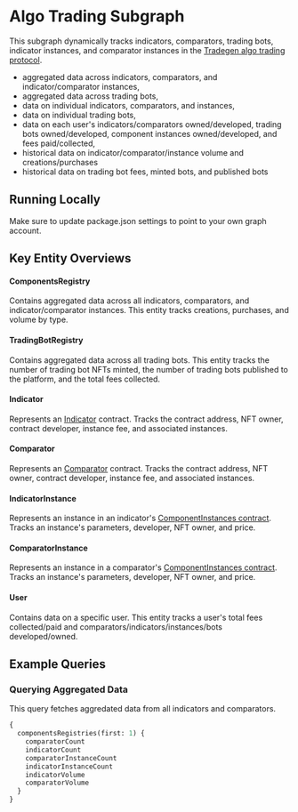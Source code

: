 # Algo Trading Subgraph

This subgraph dynamically tracks indicators, comparators, trading bots, indicator instances, and comparator instances in the [Tradegen algo trading protocol](https://github.com/Tradegen/algo-trading).

- aggregated data across indicators, comparators, and indicator/comparator instances,
- aggregated data across trading bots,
- data on individual indicators, comparators, and instances,
- data on individual trading bots,
- data on each user's indicators/comparators owned/developed, trading bots owned/developed, component instances owned/developed, and fees paid/collected,
- historical data on indicator/comparator/instance volume and creations/purchases
- historical data on trading bot fees, minted bots, and published bots

## Running Locally

Make sure to update package.json settings to point to your own graph account.

## Key Entity Overviews

#### ComponentsRegistry

Contains aggregated data across all indicators, comparators, and indicator/comparator instances. This entity tracks creations, purchases, and volume by type. 

#### TradingBotRegistry

Contains aggregated data across all trading bots. This entity tracks the number of trading bot NFTs minted, the number of trading bots published to the platform, and the total fees collected.

#### Indicator

Represents an [Indicator](https://github.com/Tradegen/algo-trading/blob/main/contracts/interfaces/IIndicator.sol) contract. Tracks the contract address, NFT owner, contract developer, instance fee, and associated instances.

#### Comparator

Represents an [Comparator](https://github.com/Tradegen/algo-trading/blob/main/contracts/interfaces/IComparator.sol) contract. Tracks the contract address, NFT owner, contract developer, instance fee, and associated instances.

#### IndicatorInstance

Represents an instance in an indicator's [ComponentInstances contract](https://github.com/Tradegen/algo-trading/blob/main/contracts/ComponentInstances.sol). Tracks an instance's parameters, developer, NFT owner, and price.

#### ComparatorInstance

Represents an instance in a comparator's [ComponentInstances contract](https://github.com/Tradegen/algo-trading/blob/main/contracts/ComponentInstances.sol). Tracks an instance's parameters, developer, NFT owner, and price.

#### User

Contains data on a specific user. This entity tracks a user's total fees collected/paid and comparators/indicators/instances/bots developed/owned.

## Example Queries

### Querying Aggregated Data

This query fetches aggredated data from all indicators and comparators.

```graphql
{
  componentsRegistries(first: 1) {
    comparatorCount
    indicatorCount
    comparatorInstanceCount
    indicatorInstanceCount
    indicatorVolume
    comparatorVolume
  }
}
```

